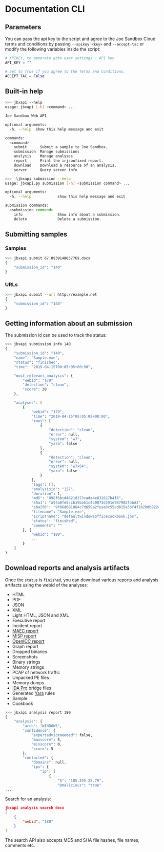 # Documentation CLI

## Parameters

You can pass the api key to the script and agree to the Joe Sandbox Cloud terms and conditions
by passing `--apikey <key>` and `--accept-tac` or modify the following variables inside the
script:

```python
# APIKEY, to generate goto user settings - API key
API_KEY = ""

# Set to True if you agree to the Terms and Conditions.
ACCEPT_TAC = False
```

## Built-in help

```bash
>>> jbxapi --help
usage: jbxapi [-h] <command> ...

Joe Sandbox Web API

optional arguments:
  -h, --help  show this help message and exit

commands:
  <command>
    submit      Submit a sample to Joe Sandbox.
    submission  Manage submissions
    analysis    Manage analyses
    report      Print the irjsonfixed report.
    download    Download a resource of an analysis.
    server      Query server info
```

```bash
>>> .\jbxapi submission --help
usage: jbxapi.py submission [-h] <submission command> ...

optional arguments:
  -h, --help            show this help message and exit

submission commands:
  <submission command>
    info                Show info about a submission.
    delete              Delete a submission.
```

## Submitting samples

### Samples

```bash
>>> jbxapi submit 67.0939148037769.docx
{
    "submission_id": "140"
}
```

### URLs

```bash
>>> jbxapi submit --url http://example.net
{
    "submission_id": "140"
}
```

## Getting information about an submission

The submission id can be used to track the status:

```bash
>>> jbxapi submission info 140
{
    "submission_id": "140",
    "name": "Sample.exe",
    "status": "finished",
    "time": "2019-04-15T08:05:05+00:00",

    "most_relevant_analysis": {
        "webid": "179"
        "detection": "clean",
        "score": 30
    },

    "analyses": [
        {
            "webid": "179",
            "time": "2019-04-15T08:05:08+00:00",
            "runs": [
                {
                    "detection": "clean",
                    "error": null,
                    "system": "w7",
                    "yara": false
                },
                {
                    "detection": "clean",
                    "error": null,
                    "system": "w7x64",
                    "yara": false
                }
            ],
            "tags": [],
            "analysisid": "127",
            "duration": 1,
            "md5": "098f6bcd4621d373cade4e832627b4f6",
            "sha1": "a94a8fe5ccb19ba61c4c0873d391e987982fbbd3",
            "sha256": "9f86d081884c7d659a2feaa0c55ad015a3bf4f1b2b0b822cd15d6c15b0f00a08",
            "filename": "Sample.exe",
            "scriptname": "defaultwindowsofficecookbook.jbs",
            "status": "finished",
            "comments": ""
        }, {
            "webid": "180",
            ...
        }
    ]
}
```

## Download reports and analysis artifacts

Once the `status` is `finished`, you can download various reports and analysis artifacts using the webid of the analyses:

* HTML
* PDF
* JSON
* XML
* Light HTML, JSON and XML
* Executive report
* Incident report
* [MAEC report](https://maec.mitre.org/)
* [MISP report](http://www.misp-project.org/)
* [OpenIOC report](http://www.openioc.org/)
* Graph report
* Dropped binaries
* Screenshots
* Binary strings
* Memory strings
* PCAP of network traffic
* Unpacked PE files
* Memory dumps 
* [IDA Pro](https://www.hex-rays.com) bridge files
* Generated [Yara](https://virustotal.github.io/yara/) rules
* Sample
* Cookbook

```bash
>>> jbxapi analysis report 180
{
    "analysis": {
        "arch": "WINDOWS",
        "confidence": {
            "expertadviceneeded": false,
            "maxscore": 5,
            "minscore": 0,
            "score": 5
        },
        "contacted": {
            "domains": null,
            "ips": {
                "ip": [
                    {
                        "$": "185.195.25.79",
                        "@malicious": "true"
...
```

Search for an analysis:

```json
jbxapi analysis search docx
[
    {
        "webid": "180"
    }
]
```

The search API also accepts MD5 and SHA file hashes, file names, comments etc.
